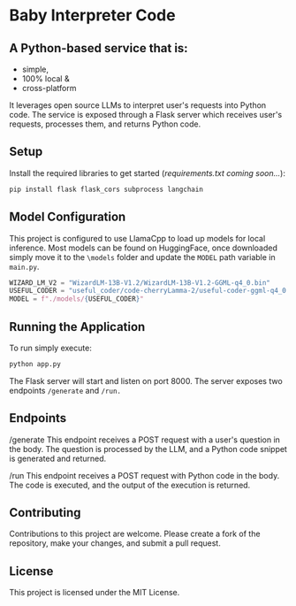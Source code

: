 # Baby Interpreter Code

## A Python-based service that is:
- simple,
- 100% local &
- cross-platform

It leverages open source LLMs to interpret user's requests into Python code. 
The service is exposed through a Flask server which receives user's requests, processes them, and returns Python code.

## Setup

Install the required libraries to get started (_requirements.txt coming soon..._):

```bash
pip install flask flask_cors subprocess langchain
```

## Model Configuration

This project is configured to use LlamaCpp to load up models for local inference.
Most models can be found on HuggingFace, once downloaded simply move it to the ```\models```
folder and update the `MODEL` path variable in `main.py`.

```python 
WIZARD_LM_V2 = "WizardLM-13B-V1.2/WizardLM-13B-V1.2-GGML-q4_0.bin"
USEFUL_CODER = "useful_coder/code-cherryLamma-2/useful-coder-ggml-q4_0.bin"
MODEL = f"./models/{USEFUL_CODER}"
```

## Running the Application

To run simply execute:

```bash
python app.py
```

The Flask server will start and listen on port 8000. The server exposes two endpoints ```/generate``` and ```/run.```

## Endpoints
/generate
This endpoint receives a POST request with a user's question in the body. The question is processed by the LLM, and a 
Python code snippet is generated and returned.

/run
This endpoint receives a POST request with Python code in the body. The code is executed, and the output of the execution 
is returned.

## Contributing
Contributions to this project are welcome. Please create a fork of the repository, make your changes, and submit a pull 
request.

## License
This project is licensed under the MIT License.
